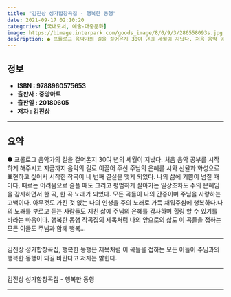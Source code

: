 ```yaml
---
title: "김진상 성가합창곡집 - 행복한 동행"
date: 2021-09-17 02:10:20
categories: [국내도서, 예술-대중문화]
image: https://bimage.interpark.com/goods_image/8/0/9/3/286558093s.jpg
description: ● 프롤로그 음악가의 길을 걸어온지 30여 년의 세월이 지났다. 처음 음악 공부를 시작하게 해주시고 지금까지 음악의 길로 이끌어 주신 주님의 은혜를 시와 선율과 화성으로 표현하고 싶어서 시작한 작곡이 네 번째 결실을 맺게 되었다. 나의 삶에 기쁨이 넘칠 때 마다, 때로는 어려움으로 슬
---
```


## **정보**

- **ISBN : 9788960575653**
- **출판사 : 중앙아트**
- **출판일 : 20180605**
- **저자 : 김진상**

------



## **요약**

●  프롤로그 음악가의 길을 걸어온지 30여 년의 세월이 지났다. 처음 음악 공부를 시작하게 해주시고 지금까지 음악의 길로 이끌어 주신 주님의 은혜를 시와 선율과 화성으로 표현하고 싶어서 시작한 작곡이 네 번째 결실을 맺게 되었다. 나의 삶에 기쁨이 넘칠 때 마다, 때로는 어려움으로 슬플 때도 그리고 평범하게 살아가는 일상조차도 주의 은혜임을 감사하면서 한 곡, 한 곡 노래가 되었다. 모든 곡들이 나의 간증이며 주님을 사랑하는 고백이다. 아무것도 가진 것 없는 나의 인생을 주의 노래로 가득 채워주심에 행복하다.나의 노래를 부르고 듣는 사람들도 지친 삶에 주님의 은혜를 감사하며 힐링 할 수 있기를 바라는 마음이다. 행복한 동행 작곡집의 제목처럼 나의 앞으로의 삶도 이 곡들을 접하는 모든 이들도 주님과 함께 행복...

------

김진상 성가합창곡집, 행복한 동행은 제목처럼 이 곡들을 접하는 모든 이들이 주님과의 행복한 동행이 되길 바란다고 저자는 밝힌다.

------


김진상 성가합창곡집 - 행복한 동행 

------


